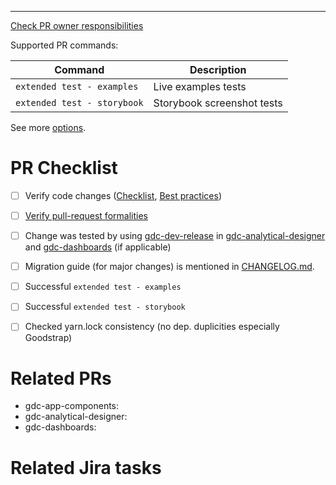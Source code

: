 <!--

Description of changes (if multi-commit, short global summary & context;
if single-commit, feel free to leave empty).

-->

---

[Check PR owner responsibilities](https://confluence.intgdc.com/display/Development/Code-reviews#Code-reviews-Ownerresponsibilities)

Supported PR commands:

Command | Description
--- | ---
`extended test - examples` | Live examples tests
`extended test - storybook` | Storybook screenshot tests

See more [options](https://confluence.intgdc.com/display/~petr.dolejsi/How+to+work+with+git+and+Github#HowtoworkwithgitandGithub-Extendedchecks).

# PR Checklist

- [ ] Verify code changes ([Checklist](https://confluence.intgdc.com/display/Development/Code-reviews+checklist), [Best practices](https://confluence.intgdc.com/display/Development/Code-reviews+best+practices))
- [ ] [Verify pull-request formalities](https://confluence.intgdc.com/display/Development/Code-reviews)
- [ ] Change was tested by using [gdc-dev-release](https://confluence.intgdc.com/display/~tomas.vojtasek/Private+NPM) in [gdc-analytical-designer](https://github.com/gooddata/gdc-analytical-designer) and [gdc-dashboards](https://github.com/gooddata/gdc-dashboards) (if applicable)
- [ ] Migration guide (for major changes) is mentioned in [CHANGELOG.md](../blob/master/CHANGELOG.md).
- [ ] Successful `extended test - examples`
- [ ] Successful `extended test - storybook`
- [ ] Checked yarn.lock consistency (no dep. duplicities especially Goodstrap)


# Related PRs
<!-- Mandatory 

Example:
- gdc-analytical-designer: https://github.com/gooddata/gdc-analytical-designer/pull/2072

-->

- gdc-app-components:
- gdc-analytical-designer:
- gdc-dashboards:

# Related Jira tasks
<!-- Optional

Example:
- FET-236: https://jira.intgdc.com/browse/FET-236

 -->
